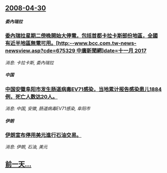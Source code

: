 ## [2008-04-30](/news/2008/04/30/index.md)

##### 委內瑞拉
### [委內瑞拉星期二傍晚開始大停電，包括首都卡拉卡斯部份地區，全國有近半地區無電可用。[http:--www.bcc.com.tw-news-newsview.asp?cde=675329 中廣新聞網]date=十一月 2017 ](/news/2008/04/30/委內瑞拉星期二傍晚開始大停電-包括首都卡拉卡斯部份地區-全國有近半地區無電可用-http-wwwbcccom.md)
_消息: 卡拉卡斯, 委內瑞拉_

##### 中国
### [中国安徽阜阳市发生肠道病毒EV71感染，当地累计报告感染患儿1884例，死亡人数达20人。](/news/2008/04/30/中国安徽阜阳市发生肠道病毒EV71感染-当地累计报告感染患儿1884例-死亡人数达20人.md)
_消息: 中国, 安徽, 肠道病毒EV71感染, 阜阳市_

##### 伊朗
### [伊朗宣布停用美元進行石油交易。](/news/2008/04/30/伊朗宣布停用美元進行石油交易.md)
_消息: 伊朗, 石油, 美元_

## [前一天...](/news/2008/04/28/index.md)

